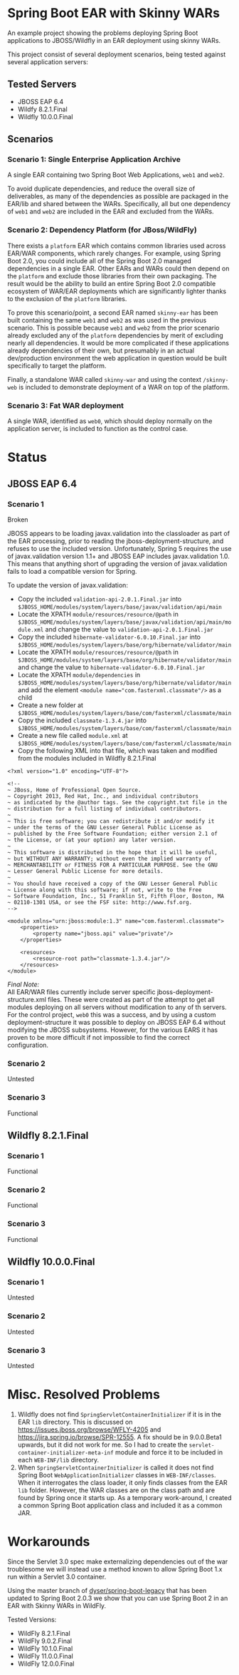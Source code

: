 # Spring Boot EAR with Skinny WARs

An example project showing the problems deploying Spring Boot applications to JBOSS/Wildfly in an EAR deployment using skinny WARs.

This project consist of several deployment scenarios, being tested against several application servers:


## Tested Servers
- JBOSS EAP 6.4
- Wildfy 8.2.1.Final
- Wildfly 10.0.0.Final


## Scenarios
### Scenario 1: Single Enterprise Application Archive
A single EAR containing two Spring Boot Web Applications, `web1` and `web2`.

To avoid duplicate dependencies, and reduce the overall size of deliverables, as many of the dependencies as possible are packaged in the EAR/lib and shared between the WARs. Specifically, all but one dependency of `web1` and `web2` are included in the EAR and excluded from the WARs.


### Scenario 2: Dependency Platform (for JBoss/WildFly)
There exists a `platform` EAR which contains common libraries used across EAR/WAR components, which rarely changes. For example, using Spring Boot 2.0, you could include all of the Spring Boot 2.0 managed dependencies in a single EAR. Other EARs and WARs could then depend on the `platform` and exclude those libraries from their own packaging. The result would be the ability to build an entire Spring Boot 2.0 compatible ecosystem of WAR/EAR deployments which are significantly lighter thanks to the exclusion of the `platform` libraries.

To prove this scenario/point, a second EAR named `skinny-ear` has been built containing the same `web1` and `web2` as was used in the previous scenario. This is possible because `web1` and `web2` from the prior scenario already excluded any of the `platform` dependencies by merit of excluding nearly all dependencies. It would be more complicated if these applications already dependencies of their own, but presumably in an actual dev/production environment the web application in question would be built specifically to target the platform.

Finally, a standalone WAR called `skinny-war` and using the context `/skinny-web` is included to demonstrate deployment of a WAR on top of the platform.


### Scenario 3: Fat WAR deployment
A single WAR, identified as `web0`, which should deploy normally on the application server, is included to function as the control case.

# Status
## JBOSS EAP 6.4
### Scenario 1
Broken

JBOSS appears to be loading javax.validation into the classloader as part of the EAR processing, prior to reading the jboss-deployment-structure, and refuses to use the included version. Unfortunately, Spring 5 requires the use of javax.validation version 1.1+ and JBOSS EAP includes javax.validation 1.0. This means that anything short of upgrading the version of javax.validation fails to load a compatible version for Spring.

To update the version of javax.validation:
- Copy the included ```validation-api-2.0.1.Final.jar``` into ```$JBOSS_HOME/modules/system/layers/base/javax/validation/api/main```
- Locate the XPATH ```module/resources/resource/@path``` in ```$JBOSS_HOME/modules/system/layers/base/javax/validation/api/main/module.xml``` and change the value to ```validation-api-2.0.1.Final.jar```
- Copy the included ```hibernate-validator-6.0.10.Final.jar``` into ```$JBOSS_HOME/modules/system/layers/base/org/hibernate/validator/main```
- Locate the XPATH ```module/resources/resource/@path``` in ```$JBOSS_HOME/modules/system/layers/base/org/hibernate/validator/main``` and change the value to ```hibernate-validator-6.0.10.Final.jar```
- Locate the XPATH ```module/dependencies``` in ```$JBOSS_HOME/modules/system/layers/base/org/hibernate/validator/main``` and add the element ```<module name="com.fasterxml.classmate"/>``` as a child
- Create a new folder at ```$JBOSS_HOME/modules/system/layers/base/com/fasterxml/classmate/main```
- Copy the included ```classmate-1.3.4.jar``` into ```$JBOSS_HOME/modules/system/layers/base/com/fasterxml/classmate/main```
- Create a new file called ```module.xml``` at ```$JBOSS_HOME/modules/system/layers/base/com/fasterxml/classmate/main```
- Copy the following XML into that file, which was taken and modified from the modules included in Wildfly 8.2.1.Final
```$xml
<?xml version="1.0" encoding="UTF-8"?>

<!--
~ JBoss, Home of Professional Open Source.
~ Copyright 2013, Red Hat, Inc., and individual contributors
~ as indicated by the @author tags. See the copyright.txt file in the
~ distribution for a full listing of individual contributors.
~
~ This is free software; you can redistribute it and/or modify it
~ under the terms of the GNU Lesser General Public License as
~ published by the Free Software Foundation; either version 2.1 of
~ the License, or (at your option) any later version.
~
~ This software is distributed in the hope that it will be useful,
~ but WITHOUT ANY WARRANTY; without even the implied warranty of
~ MERCHANTABILITY or FITNESS FOR A PARTICULAR PURPOSE. See the GNU
~ Lesser General Public License for more details.
~
~ You should have received a copy of the GNU Lesser General Public
~ License along with this software; if not, write to the Free
~ Software Foundation, Inc., 51 Franklin St, Fifth Floor, Boston, MA
~ 02110-1301 USA, or see the FSF site: http://www.fsf.org.
-->

<module xmlns="urn:jboss:module:1.3" name="com.fasterxml.classmate">
    <properties>
        <property name="jboss.api" value="private"/>
    </properties>

    <resources>
        <resource-root path="classmate-1.3.4.jar"/>
    </resources>
</module>
```

*Final Note:*<br>
All EAR/WAR files currently include server specific jboss-deployment-structure.xml files. These were created as part of the attempt to get all modules deploying on all servers without modification to any of th servers. For the control project, ```web0``` this was a success, and by using a custom deployment-structure it was possible to deploy on JBOSS EAP 6.4 without modifying the JBOSS subsystems. However, for the various EARS it has proven to be more difficult if not impossible to find the correct configuration.

### Scenario 2
Untested

### Scenario 3
Functional

## Wildfly 8.2.1.Final
### Scenario 1
Functional
### Scenario 2
Functional
### Scenario 3
Functional

## Wildfly 10.0.0.Final
### Scenario 1
Untested
### Scenario 2
Untested
### Scenario 3
Untested

# Misc. Resolved Problems

1. Wildfly does not find `SpringServletContainerInitializer` if it is in the EAR `lib` directory. This is 
discussed on https://issues.jboss.org/browse/WFLY-4205 and https://jira.spring.io/browse/SPR-12555. A fix should be in 
9.0.0.Beta1 upwards, but it did not work for me.
So I had to create  the `servlet-container-initializer-meta-inf` module and force it to be included in each `WEB-INF/lib` directory.
2. When `SpringServletContainerInitializer` is called it does not find Spring Boot `WebApplicationInitializer` classes in
`WEB-INF/classes`. When it interrogates the class loader, it only finds classes from the EAR `lib` folder. However, the 
WAR classes are on the class path and are found by Spring once it starts up. As a temporary work-around, I created a common Spring Boot
application class and included it as a common JAR.

# Workarounds

Since the Servlet 3.0 spec make externalizing dependencies out of the war troublesome
we will instead use a method known to allow Spring Boot 1.x run within a Servlet 3.0 container.

Using the master branch of [dyser/spring-boot-legacy](https://github.com/dsyer/spring-boot-legacy) that has been updated to Spring Boot 2.0.3
we show that you can use Spring Boot 2 in an EAR with Skinny WARs in WildFly.

Tested Versions:
- WildFly 8.2.1.Final
- WildFly 9.0.2.Final
- WildFly 10.1.0.Final
- WildFly 11.0.0.Final
- WildFly 12.0.0.Final
